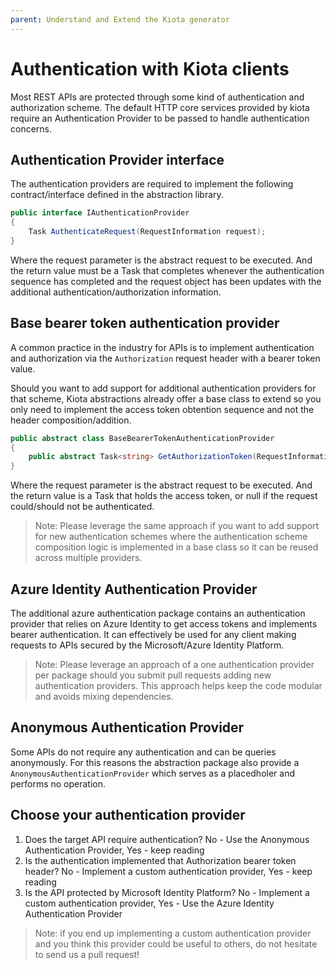 ```yaml
---
parent: Understand and Extend the Kiota generator
---
```


# Authentication with Kiota clients

Most REST APIs are protected through some kind of authentication and authorization scheme. The default HTTP core services provided by kiota require an Authentication Provider to be passed to handle authentication concerns.

## Authentication Provider interface

The authentication providers are required to implement the following contract/interface defined in the abstraction library.

```csharp
public interface IAuthenticationProvider
{
    Task AuthenticateRequest(RequestInformation request);
}
```

Where the request parameter is the abstract request to be executed. And the return value must be a Task that completes whenever the authentication sequence has completed and the request object has been updates with the additional authentication/authorization information.

## Base bearer token authentication provider

A common practice in the industry for APIs is to implement authentication and authorization via the `Authorization` request header with a bearer token value.

Should you want to add support for additional authentication providers for that scheme, Kiota abstractions already offer a base class to extend so you only need to implement the access token obtention sequence and not the header composition/addition.

```csharp
public abstract class BaseBearerTokenAuthenticationProvider
{
    public abstract Task<string> GetAuthorizationToken(RequestInformation request);
}
```

Where the request parameter is the abstract request to be executed. And the return value is a Task that holds the access token, or null if the request could/should not be authenticated.

> Note: Please leverage the same approach if you want to add support for new authentication schemes where the authentication scheme composition logic is implemented in a base class so it can be reused across multiple providers.

## Azure Identity Authentication Provider

The additional azure authentication package contains an authentication provider that relies on Azure Identity to get access tokens and implements bearer authentication. It can effectively be used for any client making requests to APIs secured by the Microsoft/Azure Identity Platform.

> Note: Please leverage an approach of a one authentication provider per package should you submit pull requests adding new authentication providers. This approach helps keep the code modular and avoids mixing dependencies.

## Anonymous Authentication Provider

Some APIs do not require any authentication and can be queries anonymously. For this reasons the abstraction package also provide a `AnonymousAuthenticationProvider` which serves as a placedholer and performs no operation.

## Choose your authentication provider

1. Does the target API require authentication? No - Use the Anonymous Authentication Provider, Yes - keep reading
1. Is the authentication implemented that Authorization bearer token header? No - Implement a custom authentication provider, Yes - keep reading
1. Is the API protected by Microsoft Identity Platform? No - Implement a custom authentication provider, Yes - Use the Azure Identity Authentication Provider

> Note: if you end up implementing a custom authentication provider and you think this provider could be useful to others, do not hesitate to send us a pull request!
